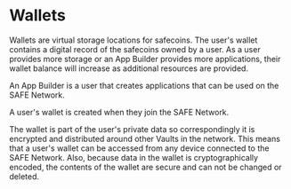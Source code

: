 # Wallets
Wallets are virtual storage locations for safecoins. The user's wallet contains a digital record of the safecoins owned by a user. As a user provides more storage or an App Builder provides more applications, their wallet balance will increase as additional resources are provided.

An App Builder is a user that creates applications that can be used on the SAFE Network.

A user's wallet is created when they join the SAFE Network.

The wallet is part of the user's private data so correspondingly it is encrypted and distributed around other Vaults in the network. This means that a user's wallet can be accessed from any device connected to the SAFE Network. Also, because data in the wallet is cryptographically encoded, the contents of the wallet are secure and can not be changed or deleted.
